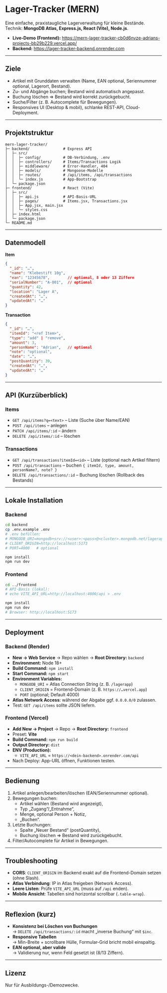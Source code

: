 # Lager-Tracker (MERN)

Eine einfache, praxistaugliche Lagerverwaltung für kleine Bestände.  
Technik: **MongoDB Atlas, Express.js, React (Vite), Node.js**.  

- **Live-Demo (Frontend):** https://mern-lager-tracker-cb0d6nvze-adrians-projects-bb29b229.vercel.app/
- **Backend:** https://lager-tracker-backend.onrender.com

---

## Ziele
- Artikel mit Grunddaten verwalten (Name, EAN optional, Seriennummer optional, Lagerort, Bestand).
- Zu- und Abgänge buchen; Bestand wird automatisch angepasst.
- Buchung löschen ⇒ Bestand wird korrekt zurückgebucht.
- Suche/Filter (z. B. Autocomplete für Bewegungen).
- Responsives UI (Desktop & mobil), schlanke REST-API, Cloud-Deployment.

---

## Projektstruktur

```plaintext
mern-lager-tracker/
├─ backend/               # Express API
│  ├─ src/
│  │  ├─ config/          # DB-Verbindung, .env
│  │  ├─ controllers/     # Items/Transactions Logik
│  │  ├─ middleware/      # Error-Handler, 404
│  │  ├─ models/          # Mongoose-Modelle
│  │  ├─ routes/          # /api/items, /api/transactions
│  │  └─ index.js         # App-Bootstrap
│  └─ package.json
├─ frontend/              # React (Vite)
│  ├─ src/
│  │  ├─ api.js           # API-Basis-URL
│  │  ├─ pages/           # Items.jsx, Transactions.jsx
│  │  ├─ App.jsx, main.jsx
│  │  └─ styles.css
│  ├─ index.html
│  └─ package.json
└─ README.md
```

---

## Datenmodell

**Item**
```json
{
  "_id": "…",
  "name": "Klebestift 10g",
  "ean": "12345678",        // optional, 8 oder 13 Ziffern
  "serialNumber": "A-001",  // optional
  "quantity": 42,
  "location": "Lager A",
  "createdAt": "…",
  "updatedAt": "…"
}
```

**Transaction**
```json
{
  "_id": "…",
  "itemId": "<ref Item>",
  "type": "add" | "remove",
  "amount": 3,
  "personName": "Adrian",   // optional
  "note": "optional",
  "date": "…",
  "postQuantity": 39,
  "createdAt": "…",
  "updatedAt": "…"
}
```

---

## API (Kurzüberblick)

### Items
- `GET /api/items?q=<text>` – Liste (Suche über Name/EAN)
- `POST /api/items` – anlegen
- `PATCH /api/items/:id` – ändern
- `DELETE /api/items/:id` – löschen

### Transactions
- `GET /api/transactions?itemId=<id>` – Liste (optional nach Artikel filtern)
- `POST /api/transactions` – buchen `{ itemId, type, amount, personName?, note? }`
- `DELETE /api/transactions/:id` – Buchung löschen (Rollback des Bestands)

---

## Lokale Installation

### Backend
```bash
cd backend
cp .env.example .env
# .env befüllen:
# MONGODB_URI=mongodb+srv://<user>:<pass>@<cluster>.mongodb.net/lagerapp?retryWrites=true&w=majority
# CLIENT_ORIGIN=http://localhost:5173
# PORT=4000   # optional

npm install
npm run dev
```

### Frontend
```bash
cd ../frontend
# API-Basis (lokal): 
# echo VITE_API_URL=http://localhost:4000/api > .env

npm install
npm run dev
# Browser: http://localhost:5173
```

---

## Deployment

### Backend (Render)
- **New → Web Service** → Repo wählen → **Root Directory:** `backend`
- **Environment:** Node 18+
- **Build Command:** `npm install`
- **Start Command:** `npm start`
- **Environment Variables:**
  - `MONGODB_URI` = Atlas Connection String (z. B. `/lagerapp`)
  - `CLIENT_ORIGIN` = Frontend-Domain (z. B. `https://…vercel.app`)
  - `PORT` (optional; Default 4000)
- **Atlas Network Access**: während der Abgabe ggf. `0.0.0.0/0` zulassen.
- Test: `GET /api/items` sollte JSON liefern.

### Frontend (Vercel)
- **Add New → Project** → Repo → **Root Directory:** `frontend`
- Preset: **Vite**
- **Build Command:** `npm run build`
- **Output Directory:** `dist`
- **ENV (Production):**
  - `VITE_API_URL` = `https://<dein-backend>.onrender.com/api`
- Nach Deploy: App-URL öffnen, Funktionen testen.

---

## Bedienung
1. Artikel anlegen/bearbeiten/löschen (EAN/Seriennummer optional).
2. Bewegungen buchen:
   - Artikel wählen (Bestand wird angezeigt),
   - Typ „Zugang“/„Entnahme“,
   - Menge, optional Person + Notiz,
   - „Buchen“.
3. Letzte Buchungen:
   - Spalte „Neuer Bestand“ (postQuantity),
   - Buchung löschen ⇒ Bestand wird zurückgebucht.
4. Filter/Autocomplete für Artikel in Bewegungen.

---

## Troubleshooting
- **CORS**: `CLIENT_ORIGIN` im Backend exakt auf die Frontend-Domain setzen (ohne Slash).  
- **Atlas Verbindung**: IP in Atlas freigeben (Network Access).  
- **Leere Listen**: Prüfe `VITE_API_URL` (muss auf `/api` enden).  
- **Mobile Ansicht**: Tabellen sind horizontal scrollbar (`.table-wrap`).  

---

## Reflexion (kurz)
- **Konsistenz bei Löschen von Buchungen**  
  → `DELETE /api/transactions/:id` macht „inverse Buchung“ mit `$inc`.  
- **Responsive Tabellen**  
  → Min-Breite + scrollbare Hülle, Formular-Grid bricht mobil einspaltig.  
- **EAN optional, aber valide**  
  → Validierung nur, wenn Feld gesetzt ist (8/13 Ziffern).  

---

## Lizenz
Nur für Ausbildungs-/Demozwecke.
